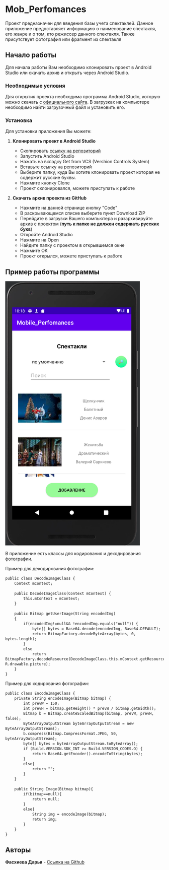 # Mob_Perfomances

Проект предназначен для введения базы учета спектаклей. Данное приложение предоставляет информацию о наименование спектакля, его жанре и о том, кто режиссер данного спектакля. Также присутствует фотография или фрагмент из спектакля

## Начало работы

Для начала работы Вам необходимо клонировать проект в Android Studio или скачать архив и открыть через Android Studio.

### Необходимые условия

Для открытия проекта необходима программа Android Studio, которую можно скачать с [официального сайта](https://developer.android.com/studio). В загрузках на компьютере необходимо найти загрузочный файл и установить его.

### Установка

Для установки приложения Вы можете:

1. **Клонировать проект в Android Studio**

    * Скопировать [ссылку на репозиторий](https://github.com/darfaskhieva19/Mob_Perfomances.git)
    * Запустить Android Studio
    * Нажать на вкладку Get from VCS (Vershion Controls System)
    * Вставьте ссылку на репозиторий
    * Выберите папку, куда Вы хотите клонировать проект которая не содержит русские буквы.
    * Нажмите кнопку Clone
    * Проект склонировался, можете приступать к работе

2. **Скачать архив проекта из GitHub**

    * Нажмите на данной странице кнопку "Code" 
    * В раскрывающемся списке выберите пункт Download ZIP
    * Перейдите в загрузки Вашего компьютера и разархивируйте архив с проектом (**путь к папке не должен содержать русских букв**) 
    * Откройте Android Studio
    * Нажмите на Open
    * Найдите папку с проектом в открывшемся окне
    * Нажмите OK
    * Проект открылся, можете приступать к работе

## Пример работы программы
![alt text](https://github.com/darfaskhieva19/Mob_Perfomances/blob/master/imagePhone.PNG)

В приложение есть классы для кодирования и декодирования фотографии.

Пример для декодирования фотографии:

```
public class DecodeImageClass {
    Context mContext;

    public DecodeImageClass(Context mContext) {
        this.mContext = mContext;
    }

    public Bitmap getUserImage(String encodedImg)
    {
        if(encodedImg!=null&& !encodedImg.equals("null")) {
            byte[] bytes = Base64.decode(encodedImg, Base64.DEFAULT);
            return BitmapFactory.decodeByteArray(bytes, 0, bytes.length);
        }
        else
            return BitmapFactory.decodeResource(DecodeImageClass.this.mContext.getResources(), R.drawable.picture);
    }
}
```

Пример для кодирования фотографии:

```
public class EncodeImageClass {
    private String encodeImage(Bitmap bitmap) {
        int prevW = 150;
        int prevH = bitmap.getHeight() * prevW / bitmap.getWidth();
        Bitmap b = Bitmap.createScaledBitmap(bitmap, prevW, prevH, false);
        ByteArrayOutputStream byteArrayOutputStream = new ByteArrayOutputStream();
        b.compress(Bitmap.CompressFormat.JPEG, 50, byteArrayOutputStream);
        byte[] bytes = byteArrayOutputStream.toByteArray();
        if (Build.VERSION.SDK_INT >= Build.VERSION_CODES.O) {
            return Base64.getEncoder().encodeToString(bytes);
        }
        else{
            return "";
        }
    }

    public String Image(Bitmap bitmap){
        if(bitmap==null){
            return null;
        }
        else{
            String img = encodeImage(bitmap);
            return img;
        }
    }
}
```

## Авторы

 **Фасхиева Дарья** - [Ссылка на Github](https://github.com/darfaskhieva19/Mob_Perfomances.git)
